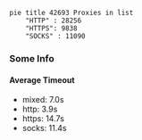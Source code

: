
```mermaid
pie title 42693 Proxies in list
    "HTTP" : 28256
    "HTTPS": 9838
    "SOCKS" : 11090
```

### Some Info
#### Average Timeout

- mixed: 7.0s
- http: 3.9s
- https: 14.7s
- socks: 11.4s